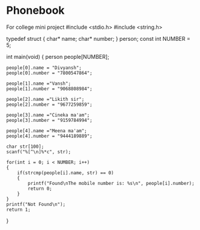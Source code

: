 # Phonebook
For college mini project 
#include <stdio.h>
#include <string.h>

typedef struct
{
    char* name;
    char* number;
}
person;
const int NUMBER = 5;

int main(void)
{ 
    person people[NUMBER];

    people[0].name = "Divyansh";
    people[0].number = "7800547864";

    people[1].name ="Vansh";
    people[1].number = "9068808984";
    
    people[2].name ="Likith sir";
    people[2].number = "9677259859";
    
    people[3].name ="Cineka ma'am";
    people[3].number = "9159784994";
    
    people[4].name ="Meena ma'am";
    people[4].number = "9444189889";
    
    char str[100];
    scanf("%[^\n]%*c", str);

    for(int i = 0; i < NUMBER; i++)
    {
        if(strcmp(people[i].name, str) == 0)
        {
            printf("Found\nThe mobile number is: %s\n", people[i].number);
            return 0;
        }
    }
    printf("Not Found\n");
    return 1;
}
